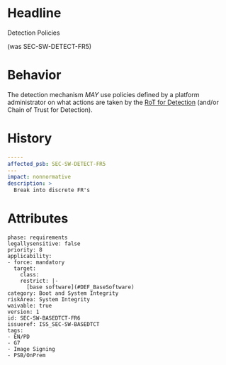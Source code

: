 # Headline 
Detection Policies

(was SEC-SW-DETECT-FR5)

# Behavior
The detection mechanism _MAY_ use policies defined by a platform administrator on what actions are taken by the [RoT for Detection](#DEF_RootOfTrustForDetection) (and/or Chain of Trust for Detection).


# History

```yaml
-----
affected_psb: SEC-SW-DETECT-FR5
---
impact: nonnormative
description: >
  Break into discrete FR's

```

# Attributes

    phase: requirements
    legallysensitive: false
    priority: 8
    applicability:
    - force: mandatory
      target:
        class: 
        restrict: |-
          [base software](#DEF_BaseSoftware)
    category: Boot and System Integrity
    riskArea: System Integrity
    waivable: true
    version: 1
    id: SEC-SW-BASEDTCT-FR6
    issueref: ISS_SEC-SW-BASEDTCT
    tags:
    - EN/PD
    - G7
    - Image Signing
    - PSB/OnPrem
